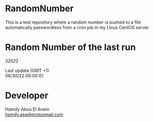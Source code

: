# RandomNumber    
This is a test repository where a random number is pushed to a file automatically passwordless from a cron job in my Linux CentOS server    
# Random Number of the last run   
32022
      
Last update (GMT +1)    
06/30/22 06:00:01
# Developer    
Hamdy Abou El Anein   
hamdy.aea@protonmail.com
